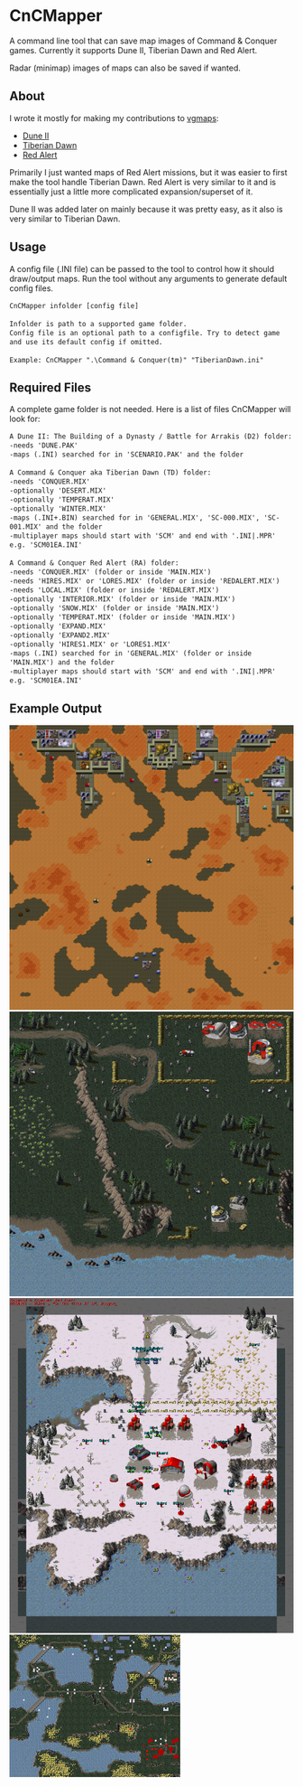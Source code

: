 # CnCMapper
A command line tool that can save map images of Command &amp; Conquer games. Currently it supports Dune II, Tiberian Dawn and Red Alert.

Radar (minimap) images of maps can also be saved if wanted.

## About
I wrote it mostly for making my contributions to [vgmaps](https://vgmaps.com/):
- [Dune II](https://vgmaps.com/Atlas/PC/index.htm#DuneIIBuildingOfADynasty)
- [Tiberian Dawn](https://vgmaps.com/Atlas/PC/index.htm#CommandConquerTiberianDawn)
- [Red Alert](https://vgmaps.com/Atlas/PC/index.htm#CommandConquerRedAlert)

Primarily I just wanted maps of Red Alert missions, but it was easier to first make the tool handle Tiberian Dawn. Red Alert is very similar to it and is essentially just a little more complicated expansion/superset of it.

Dune II was added later on mainly because it was pretty easy, as it also is very similar to Tiberian Dawn.

## Usage
A config file (.INI file) can be passed to the tool to control how it should draw/output maps. Run the tool without any arguments to generate default config files.
```
CnCMapper infolder [config file]

Infolder is path to a supported game folder.
Config file is an optional path to a configfile. Try to detect game and use its default config if omitted.

Example: CnCMapper ".\Command & Conquer(tm)" "TiberianDawn.ini"
```

## Required Files
A complete game folder is not needed. Here is a list of files CnCMapper will look for:
```
A Dune II: The Building of a Dynasty / Battle for Arrakis (D2) folder:
-needs 'DUNE.PAK'
-maps (.INI) searched for in 'SCENARIO.PAK' and the folder

A Command & Conquer aka Tiberian Dawn (TD) folder:
-needs 'CONQUER.MIX'
-optionally 'DESERT.MIX'
-optionally 'TEMPERAT.MIX'
-optionally 'WINTER.MIX'
-maps (.INI+.BIN) searched for in 'GENERAL.MIX', 'SC-000.MIX', 'SC-001.MIX' and the folder
-multiplayer maps should start with 'SCM' and end with '.INI|.MPR' e.g. 'SCM01EA.INI'

A Command & Conquer Red Alert (RA) folder:
-needs 'CONQUER.MIX' (folder or inside 'MAIN.MIX')
-needs 'HIRES.MIX' or 'LORES.MIX' (folder or inside 'REDALERT.MIX')
-needs 'LOCAL.MIX' (folder or inside 'REDALERT.MIX')
-optionally 'INTERIOR.MIX' (folder or inside 'MAIN.MIX')
-optionally 'SNOW.MIX' (folder or inside 'MAIN.MIX')
-optionally 'TEMPERAT.MIX' (folder or inside 'MAIN.MIX')
-optionally 'EXPAND.MIX'
-optionally 'EXPAND2.MIX'
-optionally 'HIRES1.MIX' or 'LORES1.MIX'
-maps (.INI) searched for in 'GENERAL.MIX' (folder or inside 'MAIN.MIX') and the folder
-multiplayer maps should start with 'SCM' and end with '.INI|.MPR' e.g. 'SCM01EA.INI'
```

## Example Output
![Dune II](https://github.com/mechaskrom/CnCMapper/blob/main/examples/D2%20-%20Atreides%20-%20SCENA022%20-%209A.png?raw=true)
![Tiberian Dawn](https://github.com/mechaskrom/CnCMapper/blob/main/examples/TD%20-%20GDI%20-%20SCG02EA%20-%20Knock%20Out%20That%20Refinery.png?raw=true)
![Red Alert](https://github.com/mechaskrom/CnCMapper/blob/main/examples/RA%20-%20Allies%20-%20SCG01EA%20-%20In%20The%20Thick%20Of%20It.png?raw=true)
![Red Alert radar](https://github.com/mechaskrom/CnCMapper/blob/main/examples/RA%20-%20Soviet%20-%20SCU09EA%20-%20Liability%20Elimination%20%5Bscale%203%5D.png?raw=true)

